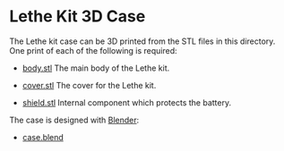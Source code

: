 
# Lethe Kit 3D Case

The Lethe kit case can be 3D printed from the STL files in
this directory.  One print of each of the following is required:

* [body.stl](body.stl) The main body of the Lethe kit.

* [cover.stl](cover.stl) The cover for the Lethe kit.

* [shield.stl](shield.stl) Internal component which protects the battery.

The case is designed with [Blender](https://www.blender.org):

* [case.blend](case.blend)
